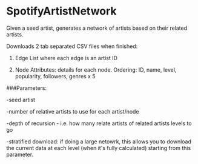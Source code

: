 # SpotifyArtistNetwork

Given a seed artist, generates a network of artists based on their related artists.

Downloads 2 tab separated CSV files when finished:

1. Edge List where each edge is an artist ID

2. Node Attributes: details for each node. Ordering: ID, name, level, popularity, followers, genres x 5


###Parameters:

-seed artist

-number of relative artists to use for each artist/node

-depth of recursion - i.e. how many relate artists of related artists levels to go

-stratified download: if doing a large netowrk, this allows you to download the current data at each level (when it's fully calculated) starting from this parameter.
